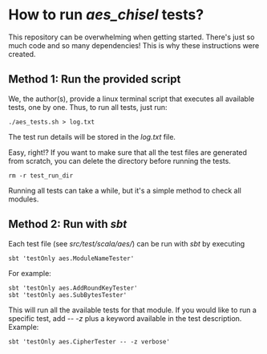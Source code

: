 # How to run _aes_chisel_ tests?

This repository can be overwhelming when getting started. There's just so much code and so many dependencies! This
is why these instructions were created.

## Method 1: Run the provided script

We, the author(s), provide a linux terminal script that executes all available tests, one by one. Thus, to run
all tests, just run:

    ./aes_tests.sh > log.txt
The test run details will be stored in the _log.txt_ file.

Easy, right!? If you want to make sure that all the test files are generated from scratch, you can delete the directory
before running the tests.

    rm -r test_run_dir
Running all tests can take a while, but it's a simple method to check all modules.

## Method 2: Run with _sbt_

Each test file (see _src/test/scala/aes/_) can be run with _sbt_ by executing

    sbt 'testOnly aes.ModuleNameTester'
For example:

    sbt 'testOnly aes.AddRoundKeyTester'
    sbt 'testOnly aes.SubBytesTester'
This will run all the available tests for that module. If you would like to run a specific test,
add _-- -z_ plus a keyword available in the test description. Example:

    sbt 'testOnly aes.CipherTester -- -z verbose'

